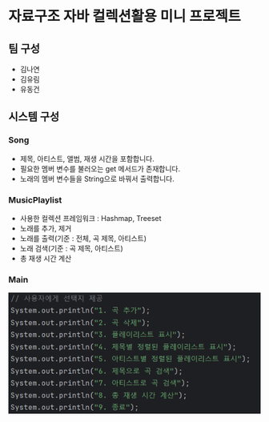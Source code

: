 # 자료구조 자바 컬렉션활용 미니 프로젝트

## **팀 구성**
- 김나연
- 김유림
- 유동건

## 시스템 구성
### Song

- 제목, 아티스트, 앨범, 재생 시간을 포함합니다.
- 필요한 멤버 변수를 불러오는 get 메서드가 존재합니다.
- 노래의 멤버 변수들을 String으로 바꿔서 출력합니다.

### MusicPlaylist
- 사용한 컬렉션 프레임워크 : Hashmap, Treeset
- 노래를 추가, 제거
- 노래를 출력(기준 : 전체, 곡 제목, 아티스트)
- 노래 검색(기준 : 곡 제목, 아티스트)
- 총 재생 시간 계산

### Main
![img.png](img.png)
